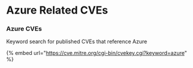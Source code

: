 # Azure Related CVEs

### Azure CVEs

Keyword search for published CVEs that reference Azure

{% embed url="https://cve.mitre.org/cgi-bin/cvekey.cgi?keyword=azure" %}
